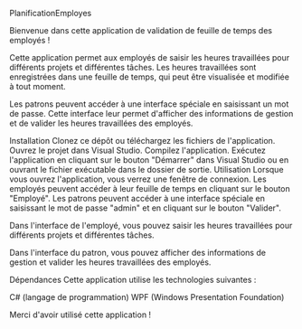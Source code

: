 PlanificationEmployes

Bienvenue dans cette application de validation de feuille de temps des employés !

Cette application permet aux employés de saisir les heures travaillées pour différents projets et différentes tâches. Les heures travaillées sont enregistrées dans une feuille de temps, qui peut être visualisée et modifiée à tout moment.

Les patrons peuvent accéder à une interface spéciale en saisissant un mot de passe. Cette interface leur permet d'afficher des informations de gestion et de valider les heures travaillées des employés.

Installation Clonez ce dépôt ou téléchargez les fichiers de l'application. Ouvrez le projet dans Visual Studio. Compilez l'application. Exécutez l'application en cliquant sur le bouton "Démarrer" dans Visual Studio ou en ouvrant le fichier exécutable dans le dossier de sortie. Utilisation Lorsque vous ouvrez l'application, vous verrez une fenêtre de connexion. Les employés peuvent accéder à leur feuille de temps en cliquant sur le bouton "Employé". Les patrons peuvent accéder à une interface spéciale en saisissant le mot de passe "admin" et en cliquant sur le bouton "Valider".

Dans l'interface de l'employé, vous pouvez saisir les heures travaillées pour différents projets et différentes tâches.

Dans l'interface du patron, vous pouvez afficher des informations de gestion et valider les heures travaillées des employés.

Dépendances Cette application utilise les technologies suivantes :

C# (langage de programmation) WPF (Windows Presentation Foundation)

Merci d'avoir utilisé cette application !
